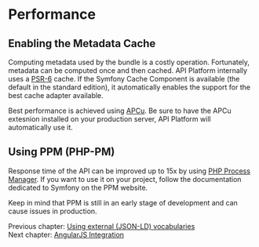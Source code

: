 # Performance

## Enabling the Metadata Cache

Computing metadata used by the bundle is a costly operation. Fortunately, metadata can be computed once and then cached.
API Platform internally uses a [PSR-6](http://www.php-fig.org/psr/psr-6/) cache. If the Symfony Cache Component is available
(the default in the standard edition), it automatically enables the support for the best cache adapter available.

Best performance is achieved using [APCu](https://github.com/krakjoe/apcu). Be sure to have the APCu extesnion installed
on your production server, API Platform will automatically use it.

## Using PPM (PHP-PM)

Response time of the API can be improved up to 15x by using [PHP Process Manager](https://github.com/php-pm/php-pm). If
you want to use it on your project, follow the documentation dedicated to Symfony on the PPM website.

Keep in mind that PPM is still in an early stage of development and can cause issues in production.

Previous chapter: [Using external (JSON-LD) vocabularies](external-vocabularies.md)<br>
Next chapter: [AngularJS Integration](angular-integration.md)
